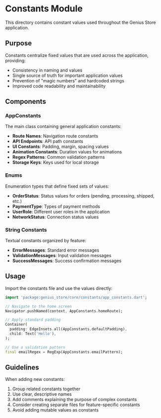 # Constants Module

This directory contains constant values used throughout the Genius Store application.

## Purpose

Constants centralize fixed values that are used across the application, providing:

- Consistency in naming and values
- Single source of truth for important application values
- Prevention of "magic numbers" and hardcoded strings
- Improved code readability and maintainability

## Components

### AppConstants

The main class containing general application constants:

- **Route Names**: Navigation route constants
- **API Endpoints**: API path constants
- **UI Constants**: Padding, margin, spacing values
- **Animation Constants**: Duration values for animations
- **Regex Patterns**: Common validation patterns
- **Storage Keys**: Keys used for local storage

### Enums

Enumeration types that define fixed sets of values:

- **OrderStatus**: Status values for orders (pending, processing, shipped, etc.)
- **PaymentType**: Types of payment methods
- **UserRole**: Different user roles in the application
- **NetworkStatus**: Connection status values

### String Constants

Textual constants organized by feature:

- **ErrorMessages**: Standard error messages
- **ValidationMessages**: Input validation messages
- **SuccessMessages**: Success confirmation messages

## Usage

Import the constants file and use the values directly:

```dart
import 'package:genius_store/core/constants/app_constants.dart';

// Navigate to the home screen
Navigator.pushNamed(context, AppConstants.homeRoute);

// Apply standard padding
Container(
  padding: EdgeInsets.all(AppConstants.defaultPadding),
  child: Text('Hello'),
);

// Use a validation pattern
final emailRegex = RegExp(AppConstants.emailPattern);
```

## Guidelines

When adding new constants:

1. Group related constants together
2. Use clear, descriptive names
3. Add comments explaining the purpose of complex constants
4. Consider creating separate files for feature-specific constants
5. Avoid adding mutable values as constants
